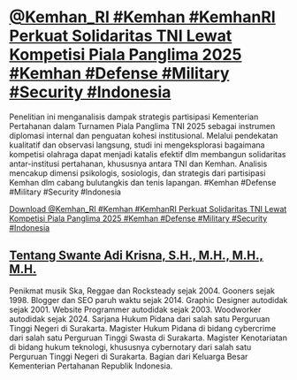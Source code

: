 # [@Kemhan_RI #Kemhan #KemhanRI Perkuat Solidaritas TNI Lewat Kompetisi Piala Panglima 2025 #Kemhan #Defense #Military #Security #Indonesia](https://swanteadikrisna.com/kemhan/website/222/kemhan-perkuat-solidaritas-tni-lewat-kompetisi-piala-panglima-2025/)

Penelitian ini menganalisis dampak strategis partisipasi Kementerian Pertahanan dalam Turnamen Piala Panglima TNI 2025 sebagai instrumen diplomasi internal dan penguatan kohesi institusional. Melalui pendekatan kualitatif dan observasi langsung, studi ini mengeksplorasi bagaimana kompetisi olahraga dapat menjadi katalis efektif dlm membangun solidaritas antar-institusi pertahanan, khususnya antara TNI dan Kemhan. Analisis mencakup dimensi psikologis, sosiologis, dan strategis dari partisipasi Kemhan dlm cabang bulutangkis dan tenis lapangan. #Kemhan #Defense #Military #Security #Indonesia 

[Download @Kemhan_RI #Kemhan #KemhanRI Perkuat Solidaritas TNI Lewat Kompetisi Piala Panglima 2025 #Kemhan #Defense #Military #Security #Indonesia](https://swanteadikrisna.com/kemhan/website/222/kemhan-perkuat-solidaritas-tni-lewat-kompetisi-piala-panglima-2025/)


## [Tentang Swante Adi Krisna, S.H., M.H., M.H., M.H.](https://swanteadikrisna.com/)

Penikmat musik Ska, Reggae dan Rocksteady sejak 2004. Gooners sejak 1998. Blogger dan SEO paruh waktu sejak 2014. Graphic Designer autodidak sejak 2001. Website Programmer autodidak sejak 2003. Woodworker autodidak sejak 2024. Sarjana Hukum Pidana dari salah satu Perguruan Tinggi Negeri di Surakarta. Magister Hukum Pidana di bidang cybercrime dari salah satu Perguruan Tinggi Swasta di Surakarta. Magister Kenotariatan di bidang hukum teknologi, khususnya cybernotary dari salah satu Perguruan Tinggi Negeri di Surakarta. Bagian dari Keluarga Besar Kementerian Pertahanan Republik Indonesia.